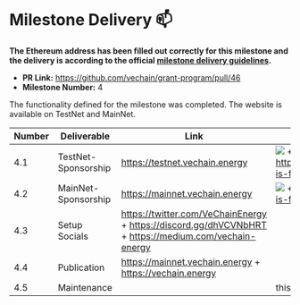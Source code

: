 # Milestone Delivery :mailbox:

**The Ethereum address has been filled out correctly for this milestone and the delivery is according to the official [milestone delivery guidelines](../).**  

* **PR Link:** https://github.com/vechain/grant-program/pull/46 
* **Milestone Number:** 4

The functionality defined for the milestone was completed. The website is available on TestNet and MainNet.

| Number | Deliverable | Link | Notes |
|-|-|-|-|
| 4.1 | TestNet-Sponsorship | https://testnet.vechain.energy | ![](https://s3.eu-central-1.amazonaws.com/share.energy/M4.1.jpg) + https://testnet.vechain.energy/#/docs/what-is-fee-delegation
| 4.2 | MainNet-Sponsorship |  https://mainnet.vechain.energy | ![](https://s3.eu-central-1.amazonaws.com/share.energy/M4.2.jpg) + https://vechain.energy/#/docs/what-is-fee-delegation
| 4.3 | Setup Socials | https://twitter.com/VeChainEnergy + https://discord.gg/dhVCVNbHRT + https://medium.com/vechain-energy | 
| 4.4 | Publication | https://mainnet.vechain.energy + https://vechain.energy
| 4.5 | Maintenance | | this is an upfront cost

